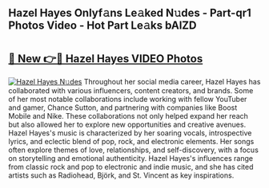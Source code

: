 ## Hazel Hayes Onlyf𝚊ns Le𝚊ked N𝚞des - Part-qr1 Photos Video - Hot Part Le𝚊ks bAlZD

# <h2><a href="http://ac38739.deff.icu/?id=Hazel+Hayes">🔗 New 👉🔴 Hazel Hayes VIDEO Photos</a></h2>

[![Hazel Hayes N𝚞des](https://i.imgur.com/rIISA9y.gif)](http://ac38739.deff.icu/?id=Hazel+Hayes)
Throughout her social media career, Hazel Hayes has collaborated with various influencers, content creators, and brands. Some of her most notable collaborations include working with fellow YouTuber and gamer, Chance Sutton, and partnering with companies like Boost Mobile and Nike. These collaborations not only helped expand her reach but also allowed her to explore new opportunities and creative avenues. Hazel Hayes's music is characterized by her soaring vocals, introspective lyrics, and eclectic blend of pop, rock, and electronic elements. Her songs often explore themes of love, relationships, and self-discovery, with a focus on storytelling and emotional authenticity. Hazel Hayes's influences range from classic rock and pop to electronic and indie music, and she has cited artists such as Radiohead, Björk, and St. Vincent as key inspirations.
